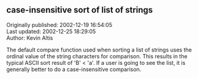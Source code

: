 ## case-insensitive sort of list of strings  
Originally published: 2002-12-19 16:54:05  
Last updated: 2002-12-25 18:29:05  
Author: Kevin Altis  
  
The default compare function used when sorting a list of strings uses the ordinal value of the string characters for comparison. This results in the typical ASCII sort result of 'B' < 'a'. If a user is going to see the list, it is generally better to do a case-insensitive comparison.